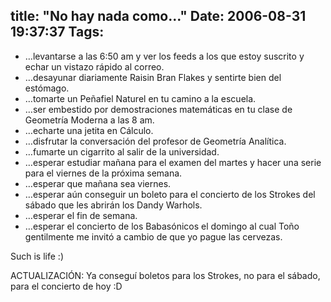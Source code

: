 title: "No hay nada como..."
Date: 2006-08-31 19:37:37
Tags: 
---
<ul>
<li>&#8230;levantarse a las 6:50 am y ver los feeds a los que estoy suscrito y echar un vistazo rápido al correo.</li>
<li>&#8230;desayunar diariamente Raisin Bran Flakes y sentirte bien del estómago.</li>
<li>&#8230;tomarte un Peñafiel Naturel en tu camino a la escuela.</li>
<li>&#8230;ser embestido por demostraciones matemáticas en tu clase de Geometría Moderna a las 8 am.</li>
<li>&#8230;echarte una jetita en Cálculo.</li>
<li>&#8230;disfrutar la conversación del profesor de Geometría Analítica.</li>
<li>&#8230;fumarte un cigarrito al salir de la universidad.</li>
<li>&#8230;esperar estudiar mañana para el examen del martes y hacer una serie para el viernes de la próxima semana.</li>
<li>&#8230;esperar que mañana sea viernes.</li>
<li>&#8230;esperar aún conseguir un boleto para el concierto de los Strokes del sábado que les abrirán los Dandy Warhols.</li>
<li>&#8230;esperar el fin de semana.</li>
<li>&#8230;esperar el concierto de los Babasónicos el domingo al cual Toño gentilmente me invitó a cambio de que yo pague las cervezas.</li>
</ul>
Such is life :)

ACTUALIZACIÓN: Ya conseguí boletos para los Strokes, no para el sábado, para el concierto de hoy :D
